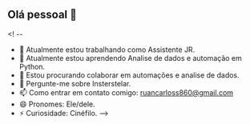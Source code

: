 ## Olá pessoal 👋
<! --
- 🔭 Atualmente estou trabalhando como Assistente JR.
- 🌱 Atualmente estou aprendendo Analise de dados e automação em Python.
- 👯 Estou procurando colaborar em automações e analise de dados.
- 💬 Pergunte-me sobre Insterstelar.
- 📫 Como entrar em contato comigo: ruancarloss860@gmail.com
- 😄 Pronomes: Ele/dele.
- ⚡ Curiosidade: Cinéfilo.
-->

